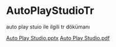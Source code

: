# AutoPlayStudioTr
auto play stuio ile ilgili tr dökümanı

[Auto Play Studio.pptx](https://github.com/Fcyb3r/AutoPlayStudioTr/files/10248426/Auto.Play.Studio.pptx)
[Auto Play Studio.pdf](https://github.com/Fcyb3r/AutoPlayStudioTr/files/10248427/Auto.Play.Studio.pdf)
